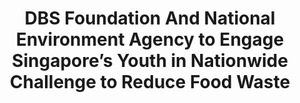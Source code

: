 ---
layout: post
title: "DBS Foundation And National Environment Agency to Engage Singapore’s Youth in Nationwide Challenge to Reduce Food Waste"
file_url: https://www.nea.gov.sg/media/news/news/index/dbs-foundation-and-national-environment-agency-to-engage-singapore-s-youth-in-nationwide-challenge-to-reduce-food-waste
---
